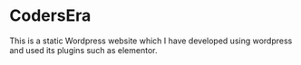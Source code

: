 # CodersEra
This is a static Wordpress website which I have developed using wordpress and used its plugins such as elementor.

